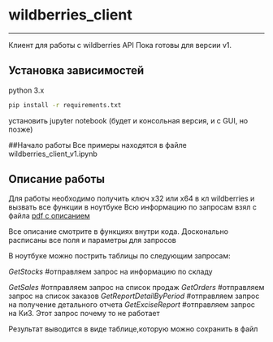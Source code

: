 # wildberries_client
---------
Клиент для работы с wildberries API
Пока готовы для версии v1.

## Установка зависимостей
python 3.x

```bash
pip install -r requirements.txt
```

установить jupyter notebook (будет и консольная версия, и с GUI, но позже)

##Начало работы
Все примеры находятся в файле wildberries_client_v1.ipynb

## Описание работы
Для работы необходимо получить ключ x32 или x64 в кл wildberries и вызвать все функции в ноутбуке
Всю информацию по запросам взял с файла [pdf с описанием](https://images.wbstatic.net/portal/education/Kak_rabotat'_s_servisom_statistiki.pdf?abc=1612952230000)

Все описание смотрите в функциях внутри кода. Досконально расписаны все поля и параметры для запросов

В ноутбуке можно пострить таблицы по следующим запросам:

*GetStocks* #отправляем запрос на информацию по складу

*GetSales* #отправляем запрос на список продаж
*GetOrders* #отправляем запрос на список заказов
*GetReportDetailByPeriod* #отправляем запрос на получение детального отчета
*GetExciseReport* #отправляем запрос на КиЗ. Этот запрос почему то не работает

Результат выводится в виде таблице,которую можно сохранить в файл
